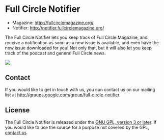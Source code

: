 # Full Circle Notifier

 * Magazine: http://fullcirclemagazine.org/
 * Notifier: http://notifier.fullcirclemagazine.org/

The Full Circle Notifier lets you keep track of Full Circle Magazine, and receive a notification as soon as a new issue is available, and even have the new issue downloaded for you! Not only that, but it will also let you keep track of the podcast and general Full Circle news.

<img src="http://notifier.fullcirclemagazine.org/assets/images/fcnotifier.jpg">

## Contact

If you would like to get in touch with us, you can contact us on our mailing list at http://groups.google.com/group/full-circle-notifier.

## License

The Full Circle Notifier is released under the [GNU GPL, version 3 or later](http://www.gnu.org/licenses/gpl.html). If you would like to use the source for a purpose not covered by the GPL, [contact us](http://groups.google.com/group/full-circle-notifier).